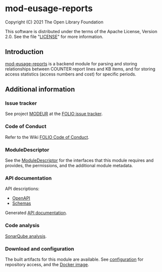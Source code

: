 # mod-eusage-reports

Copyright (C) 2021 The Open Library Foundation

This software is distributed under the terms of the Apache License,
Version 2.0. See the file "[LICENSE](LICENSE)" for more information.

## Introduction

[mod-eusage-reports](https://github.com/folio-org/mod-eusage-reports)
is a backend module for parsing and storing relationships between COUNTER
report lines and KB items, and for storing access statistics (access numbers
and cost) for specific periods.

## Additional information

### Issue tracker

See project [MODEUR](https://issues.folio.org/browse/MODEUR)
at the [FOLIO issue tracker](https://dev.folio.org/guidelines/issue-tracker).

### Code of Conduct

Refer to the Wiki [FOLIO Code of Conduct](https://wiki.folio.org/display/COMMUNITY/FOLIO+Code+of+Conduct).

### ModuleDescriptor

See the [ModuleDescriptor](descriptors/ModuleDescriptor-template.json)
for the interfaces that this module requires and provides, the permissions,
and the additional module metadata.

### API documentation

API descriptions:
 * [OpenAPI](src/main/resources/openapi/)
 * [Schemas](src/main/resources/openapi/schemas/)

Generated [API documentation](https://dev.folio.org/reference/api/#mod-eusage-reports).

### Code analysis

[SonarQube analysis](https://sonarcloud.io/dashboard?id=org.folio%3Amod-eusage-reports).

### Download and configuration

The built artifacts for this module are available.
See [configuration](https://dev.folio.org/download/artifacts) for repository access,
and the [Docker image](https://hub.docker.com/r/folioorg/mod-eusage-reports/).

